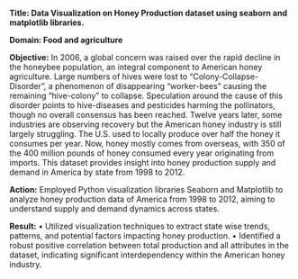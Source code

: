 **Title: Data Visualization on Honey Production dataset using seaborn
and matplotlib libraries.**

**Domain: Food and agriculture**

**Objective:**
In 2006, a global concern was raised over the rapid decline in the honeybee population, an integral component
to American honey agriculture. Large numbers of hives were lost to “Colony-Collapse-Disorder”, a
phenomenon of disappearing “worker-bees” causing the remaining “hive-colony” to collapse. Speculation
around the cause of this disorder points to hive-diseases and pesticides harming the pollinators, though no
overall consensus has been reached. Twelve years later, some industries are observing recovery but the
American honey industry is still largely struggling. The U.S. used to locally produce over half the honey it
consumes per year. Now, honey mostly comes from overseas, with 350 of the 400 million pounds of honey
consumed every year originating from imports. This dataset provides insight into honey production supply and
demand in America by state from 1998 to 2012.

**Action:**
Employed Python visualization libraries Seaborn and Matplotlib to analyze honey production data of America from 1998 to 2012, aiming to understand supply and demand dynamics across states.

**Result:**
•	Utilized visualization techniques to extract state wise trends, patterns, and potential factors impacting honey production. 
•	Identified a robust positive correlation between total production and all attributes in the dataset, indicating significant interdependency within the American honey industry.


